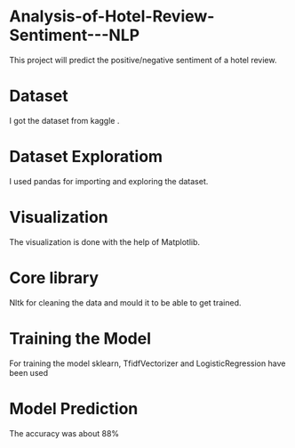 # Analysis-of-Hotel-Review-Sentiment---NLP
This project will predict the positive/negative sentiment of a hotel review.

# Dataset

I got the dataset from kaggle .

# Dataset Exploratiom
 
I used pandas for importing and exploring the dataset.

# Visualization

The visualization is done with the help of Matplotlib.

# Core library

Nltk for cleaning the data and mould it to be able to get trained.

# Training the Model

For training the model sklearn, TfidfVectorizer and LogisticRegression have been used

# Model Prediction 

The accuracy was about 88%



